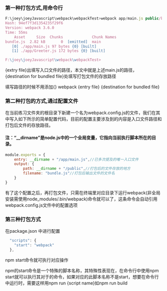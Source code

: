 ### 第一种打包方式,用命令行
```js
F:\joey\joeyJavascript\webpack\webpackTest>webpack app/main.js public/bundle.js
Hash: 94ef7f3d1354235f29f6
Version: webpack 3.6.0
Time: 55ms
    Asset     Size  Chunks             Chunk Names
bundle.js  2.82 kB       0  [emitted]  main
   [0] ./app/main.js 97 bytes {0} [built]
   [1] ./app/Greeter.js 172 bytes {0} [built]

F:\joey\joeyJavascript\webpack\webpackTest>
```
{extry file}出填写入口文件的路径，本文中就是上述main.js的路径， {destination for bundled file}处填写打包文件的存放路径 

填写路径的时候不用添加{} webpack {entry file} {destination for bundled file}
 
### 第二种打包的方式,通过配置文件
在当前练习文件夹的根目录下新建一个名为webpack.config.js的文件，我们在其中写入如下所示的简单配置代码，目前的配置主要涉及到的内容是入口文件路径和打包后文件的存放路径。

#### 注：“__dirname”是node.js中的一个全局变量，它指向当前执行脚本所在的目录。
```js
module.exports = {
    entry: __dirname + "/app/main.js",//已多次提及的唯一入口文件 
    output: {
        path: __dirname + "/public",//打包后的文件存放的地方 
        filename: "bundle.js"//打包后输出文件的文件名 
    }
} 
```
有了这个配置之后，再打包文件，只需在终端里对应目录下运行webpack(非全局安装需使用node_modules/.bin/webpack)命令就可以了，这条命令会自动引用webpack.config.js文件中的配置选项

### 第三种打包方式
在package.json 中进行配置
```js
  "scripts": {
    "start": "webpack" 
  },
```
npm start命令就可执行对应操作

npm的start命令是一个特殊的脚本名称，其特殊性表现在，在命令行中使用npm start就可以执行其对于的命令，如果对应的此脚本名称不是start，想要在命令行中运行时，需要这样用npm run {script name}如npm run build



